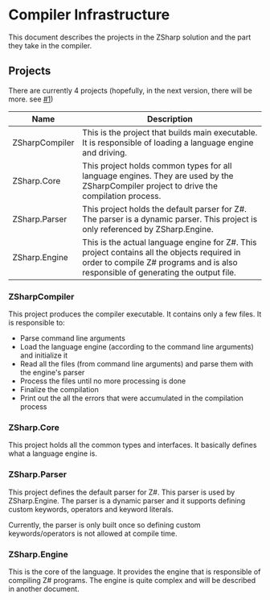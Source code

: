 # Compiler Infrastructure
This document describes the projects in the ZSharp solution and the part they take in the compiler.

## Projects
There are currently 4 projects (hopefully, in the next version, there will be more. see [#1](https://github.com/xpodev/zsharp-compiler/issues/1))

| Name           | Description                                                                                                                                                                      |
|----------------|----------------------------------------------------------------------------------------------------------------------------------------------------------------------------------|
| ZSharpCompiler | This is the project that builds main executable. It is responsible of loading a language engine and driving.                                                                     |
| ZSharp.Core    | This project holds common types for all language engines. They are used by the ZSharpCompiler project to drive the compilation process.                                          |
| ZSharp.Parser  | This project holds the default parser for Z#. The parser is a dynamic parser. This project is only referenced by ZSharp.Engine.                                                  |
| ZSharp.Engine  | This is the actual language engine for Z#. This project contains all the objects required in order to compile Z# programs and is also responsible of generating the output file. |


### ZSharpCompiler
This project produces the compiler executable. 
It contains only a few files. 
It is responsible to:
 * Parse command line arguments
 * Load the language engine (according to the command line arguments) and initialize it
 * Read all the files (from command line arguments) and parse them with the engine's parser
 * Process the files until no more processing is done
 * Finalize the compilation
 * Print out the all the errors that were accumulated in the compilation process


### ZSharp.Core
This project holds all the common types and interfaces. 
It basically defines what a language engine is.


### ZSharp.Parser
This project defines the default parser for Z#. 
This parser is used by ZSharp.Engine. 
The parser is a dynamic parser and it supports defining custom keywords, operators and keyword literals.

Currently, the parser is only built once so defining custom keywords/operators is not allowed at compile time.


### ZSharp.Engine
This is the core of the language. 
It provides the engine that is responsible of compiling Z# programs.
The engine is quite complex and will be described in another document.
